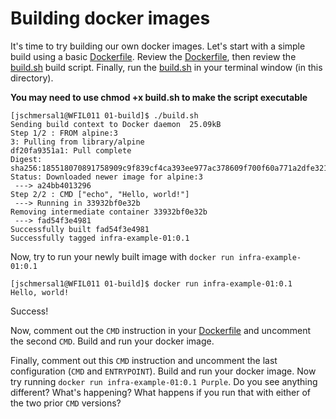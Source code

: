# Building docker images

It's time to try building our own docker images.  Let's start with a simple build using a basic [Dockerfile](Dockerfile).  Review the [Dockerfile](Dockerfile), then review the [build.sh](build.sh) build script.  Finally, run the [build.sh](build.sh) in your terminal window (in this directory).

**You may need to use chmod +x build.sh to make the script executable**

```
[jschmersal1@WFIL011 01-build]$ ./build.sh 
Sending build context to Docker daemon  25.09kB
Step 1/2 : FROM alpine:3
3: Pulling from library/alpine
df20fa9351a1: Pull complete 
Digest: sha256:185518070891758909c9f839cf4ca393ee977ac378609f700f60a771a2dfe321
Status: Downloaded newer image for alpine:3
 ---> a24bb4013296
Step 2/2 : CMD ["echo", "Hello, world!"]
 ---> Running in 33932bf0e32b
Removing intermediate container 33932bf0e32b
 ---> fad54f3e4981
Successfully built fad54f3e4981
Successfully tagged infra-example-01:0.1
```

Now, try to run your newly built image with `docker run infra-example-01:0.1`
```
[jschmersal1@WFIL011 01-build]$ docker run infra-example-01:0.1
Hello, world!
```

Success!

Now, comment out the `CMD` instruction in your [Dockerfile](Dockerfile) and uncomment the
second `CMD`. Build and run your docker image.

Finally, comment out this `CMD` instruction and uncomment the last configuration (`CMD` and
`ENTRYPOINT`).  Build and run your docker image.  Now try running `docker run infra-example-01:0.1 Purple`.  Do you see anything different?  What's happening?  What happens if you run that with either of the two prior `CMD` versions?
